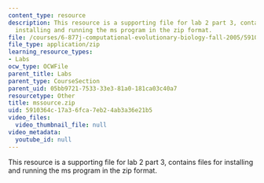 ```yaml
---
content_type: resource
description: This resource is a supporting file for lab 2 part 3, contains files for
  installing and running the ms program in the zip format.
file: /courses/6-877j-computational-evolutionary-biology-fall-2005/5910364c17a36fca7eb24ab3a36e21b5_mssource.zip
file_type: application/zip
learning_resource_types:
- Labs
ocw_type: OCWFile
parent_title: Labs
parent_type: CourseSection
parent_uid: 05bb9721-7533-33e3-81a0-181ca03c40a7
resourcetype: Other
title: mssource.zip
uid: 5910364c-17a3-6fca-7eb2-4ab3a36e21b5
video_files:
  video_thumbnail_file: null
video_metadata:
  youtube_id: null
---
```

This resource is a supporting file for lab 2 part 3, contains files for installing and running the ms program in the zip format.